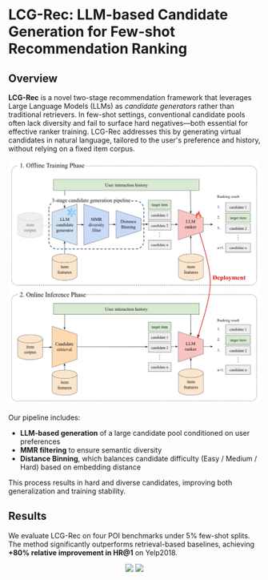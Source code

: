 # LCG-Rec: LLM-based Candidate Generation for Few-shot Recommendation Ranking

## Overview

**LCG-Rec** is a novel two-stage recommendation framework that leverages Large Language Models (LLMs) as *candidate generators* rather than traditional retrievers. In few-shot settings, conventional candidate pools often lack diversity and fail to surface hard negatives—both essential for effective ranker training. LCG-Rec addresses this by generating virtual candidates in natural language, tailored to the user's preference and history, without relying on a fixed item corpus.

<p align="center">
<img src="figures/overview.png" width="750">
</p>

Our pipeline includes:
- **LLM-based generation** of a large candidate pool conditioned on user preferences
- **MMR filtering** to ensure semantic diversity
- **Distance Binning**, which balances candidate difficulty (Easy / Medium / Hard) based on embedding distance

This process results in hard and diverse candidates, improving both generalization and training stability.

## Results

We evaluate LCG-Rec on four POI benchmarks under 5% few-shot splits. The method significantly outperforms retrieval-based baselines, achieving **+80% relative improvement in HR@1** on Yelp2018.

<p align="center">
<img src="figures/graph" width="750">
  <img src="figures/table" width="750">
</p>
